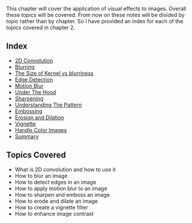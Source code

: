 This chapter will cover the application of visual effects to images. Overall these topics will be covered. From now on these notes will be divided by topic rather than by chapter. So I have provided an index for each of the topics covered in chapter 2.

## Index 

- [2D Convolution](2D_Convolution.md)
- [Blurring](Blurring.md)
- [The Size of Kernel vs blurriness](kernel.md)
- [Edge Detection](Edge_Detection.md)
- [Motion Blur](Motion_Blur.md)
- [Under The Hood](Under_The_Hood.md)
- [Sharpening](sharpening.md)
- [Understanding The Pattern](Understanding_Pattern.md)
- [Embossing](Embossing.md)
- [Erosion and Dilation](Erosion.md)
- [Vignette](vingnette.md)
- [Handle Color Images](color_img.md)
- [Summary](Summary.md)

## Topics Covered

- What is 2D convolution and how to use it
- How to blur an image
- How to detect edges in an image
- How to apply motion blur to an image
- How to sharpen and emboss an image
- How to erode and dilate an image
- How to create a vignette filter
- How to enhance image contrast